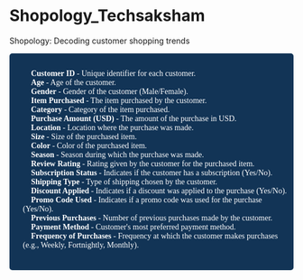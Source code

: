 # Shopology_Techsaksham
Shopology: Decoding customer shopping trends

<div style="color: White; display: fill;
            border-radius: 5px;
            background-color: #123456;
            font-size: 100%;
            font-family: Verdana">

<p style="padding: 7px; color: Black;">
      <ul>  📌 <b>Customer ID</b> - Unique identifier for each customer.<br>
        📌 <b>Age</b> - Age of the customer.<br>
        📌 <b>Gender</b> - Gender of the customer (Male/Female).<br>
        📌 <b>Item Purchased</b> - The item purchased by the customer.<br>
        📌 <b>Category</b> - Category of the item purchased.<br>
        📌 <b>Purchase Amount (USD)</b> - The amount of the purchase in USD.<br>
        📌 <b>Location</b> - Location where the purchase was made.<br>
        📌 <b>Size</b> - Size of the purchased item.<br>
        📌 <b>Color</b> - Color of the purchased item.<br>
        📌 <b>Season</b> - Season during which the purchase was made.<br>
        📌 <b>Review Rating</b> - Rating given by the customer for the purchased item.<br>
        📌 <b>Subscription Status</b> - Indicates if the customer has a subscription (Yes/No).<br>
        📌 <b>Shipping Type</b> - Type of shipping chosen by the customer.<br>
        📌 <b>Discount Applied</b> - Indicates if a discount was applied to the purchase (Yes/No).<br>
        📌 <b>Promo Code Used</b> - Indicates if a promo code was used for the purchase (Yes/No).<br>
        📌 <b>Previous Purchases</b> - Number of previous purchases made by the customer.<br>
        📌 <b>Payment Method</b> - Customer's most preferred payment method.<br>
        📌 <b>Frequency of Purchases</b> - Frequency at which the customer makes purchases (e.g., Weekly, Fortnightly, Monthly).<br><br>
    <p style = "padding: 3px; color: Black;">
